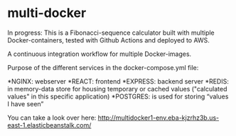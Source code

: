 # multi-docker

In progress: This is a Fibonacci-sequence calculator built with multiple Docker-containers, tested with Github Actions and deployed to AWS. 

A continuous integration workflow for multiple Docker-images.

Purpose of the different services in the docker-compose.yml file:

*NGINX: webserver
*REACT: frontend
*EXPRESS: backend server
*REDIS: in memory-data store for housing temporary or cached values ("calculated values" in this specific application)
*POSTGRES: is used for  storing “values I have seen”

You can take a look over here:
 http://multidocker1-env.eba-kjzrhz3b.us-east-1.elasticbeanstalk.com/



